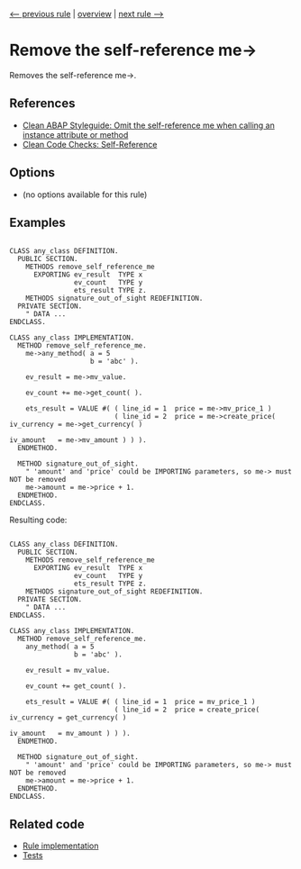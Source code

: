 [<-- previous rule](ValueStatementRule.md) | [overview](../rules.md) | [next rule -->](ReceivingKeywordRule.md)

# Remove the self-reference me->

Removes the self-reference me->.

## References

* [Clean ABAP Styleguide: Omit the self-reference me when calling an instance attribute or method](https://github.com/SAP/styleguides/blob/main/clean-abap/CleanABAP.md#omit-the-self-reference-me-when-calling-an-instance-attribute-or-method)
* [Clean Code Checks: Self-Reference](https://github.com/SAP/code-pal-for-abap/blob/master/docs/checks/self-reference.md)

## Options

* \(no options available for this rule\)

## Examples


```ABAP

CLASS any_class DEFINITION.
  PUBLIC SECTION.
    METHODS remove_self_reference_me
      EXPORTING ev_result  TYPE x
                ev_count   TYPE y
                ets_result TYPE z.
    METHODS signature_out_of_sight REDEFINITION.
  PRIVATE SECTION.
    " DATA ...
ENDCLASS.

CLASS any_class IMPLEMENTATION.
  METHOD remove_self_reference_me.
    me->any_method( a = 5
                    b = 'abc' ).

    ev_result = me->mv_value.

    ev_count += me->get_count( ).

    ets_result = VALUE #( ( line_id = 1  price = me->mv_price_1 )
                          ( line_id = 2  price = me->create_price( iv_currency = me->get_currency( )
                                                                   iv_amount   = me->mv_amount ) ) ).
  ENDMETHOD.

  METHOD signature_out_of_sight.
    " 'amount' and 'price' could be IMPORTING parameters, so me-> must NOT be removed
    me->amount = me->price + 1.
  ENDMETHOD.
ENDCLASS.
```

Resulting code:

```ABAP

CLASS any_class DEFINITION.
  PUBLIC SECTION.
    METHODS remove_self_reference_me
      EXPORTING ev_result  TYPE x
                ev_count   TYPE y
                ets_result TYPE z.
    METHODS signature_out_of_sight REDEFINITION.
  PRIVATE SECTION.
    " DATA ...
ENDCLASS.

CLASS any_class IMPLEMENTATION.
  METHOD remove_self_reference_me.
    any_method( a = 5
                b = 'abc' ).

    ev_result = mv_value.

    ev_count += get_count( ).

    ets_result = VALUE #( ( line_id = 1  price = mv_price_1 )
                          ( line_id = 2  price = create_price( iv_currency = get_currency( )
                                                               iv_amount   = mv_amount ) ) ).
  ENDMETHOD.

  METHOD signature_out_of_sight.
    " 'amount' and 'price' could be IMPORTING parameters, so me-> must NOT be removed
    me->amount = me->price + 1.
  ENDMETHOD.
ENDCLASS.
```

## Related code

* [Rule implementation](../../com.sap.adt.abapcleaner/src/com/sap/adt/abapcleaner/rules/syntax/SelfReferenceMeRule.java)
* [Tests](../../test/com.sap.adt.abapcleaner.test/src/com/sap/adt/abapcleaner/rules/syntax/SelfReferenceMeTest.java)

